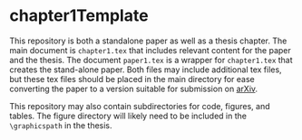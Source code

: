 # chapter1Template

This repository is both a standalone paper as well as a thesis chapter. 
The main document is `chapter1.tex` that includes relevant content
for the paper and the thesis.
The document `paper1.tex` is a wrapper for `chapter1.tex` that creates the 
stand-alone paper. 
Both files may include additional tex files, 
but these tex files should be placed in the main directory for ease converting
the paper to a version suitable for submission on [arXiv](https://arxiv.org/).

This repository may also contain subdirectories for code, figures, and tables.
The figure directory will likely need to be included in the `\graphicspath` in
the thesis.
